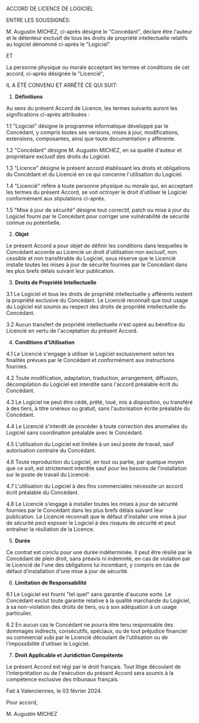 ACCORD DE LICENCE DE LOGICIEL

ENTRE LES SOUSSIGNÉS:

M. Augustin MICHEZ, ci-après désigné le "Concédant", déclare être l'auteur et le détenteur exclusif de tous les droits de propriété intellectuelle relatifs au logiciel dénommé ci-après le "Logiciel".

ET

La personne physique ou morale acceptant les termes et conditions de cet accord, ci-après désignée le "Licencié",

IL A ÉTÉ CONVENU ET ARRÊTÉ CE QUI SUIT:

1. **Définitions**

Au sens du présent Accord de Licence, les termes suivants auront les significations ci-après attribuées :

1.1 "Logiciel" désigne le programme informatique développé par le Concédant, y compris toutes ses versions, mises à jour, modifications, extensions, composantes, ainsi que toute documentation y afférente.

1.2 "Concédant" désigne M. Augustin MICHEZ, en sa qualité d'auteur et propriétaire exclusif des droits du Logiciel.

1.3 "Licence" désigne le présent accord établissant les droits et obligations du Concédant et du Licencié en ce qui concerne l'utilisation du Logiciel.

1.4 "Licencié" réfère à toute personne physique ou morale qui, en acceptant les termes du présent Accord, se voit octroyer le droit d'utiliser le Logiciel conformément aux stipulations ci-après.

1.5 "Mise à jour de sécurité" désigne tout correctif, patch ou mise à jour du Logiciel fourni par le Concédant pour corriger une vulnérabilité de sécurité connue ou potentielle.

2. **Objet**

Le présent Accord a pour objet de définir les conditions dans lesquelles le Concédant accorde au Licencié un droit d'utilisation non exclusif, non cessible et non transférable du Logiciel, sous réserve que le Licencié installe toutes les mises à jour de sécurité fournies par le Concédant dans les plus brefs délais suivant leur publication.

3. **Droits de Propriété Intellectuelle**

3.1 Le Logiciel et tous les droits de propriété intellectuelle y afférents restent la propriété exclusive du Concédant. Le Licencié reconnaît que tout usage du Logiciel est soumis au respect des droits de propriété intellectuelle du Concédant.

3.2 Aucun transfert de propriété intellectuelle n'est opéré au bénéfice du Licencié en vertu de l'acceptation du présent Accord.

4. **Conditions d'Utilisation**

4.1 Le Licencié s'engage à utiliser le Logiciel exclusivement selon les finalités prévues par le Concédant et conformément aux instructions fournies.

4.2 Toute modification, adaptation, traduction, arrangement, diffusion, décompilation du Logiciel est interdite sans l'accord préalable écrit du Concédant.

4.3 Le Logiciel ne peut être cédé, prêté, loué, mis à disposition, ou transféré à des tiers, à titre onéreux ou gratuit, sans l'autorisation écrite préalable du Concédant.

4.4 Le Licencié s'interdit de procéder à toute correction des anomalies du Logiciel sans coordination préalable avec le Concédant.

4.5 L'utilisation du Logiciel est limitée à un seul poste de travail, sauf autorisation contraire du Concédant.

4.6 Toute reproduction du Logiciel, en tout ou partie, par quelque moyen que ce soit, est strictement interdite sauf pour les besoins de l'installation sur le poste de travail du Licencié.

4.7 L'utilisation du Logiciel à des fins commerciales nécessite un accord écrit préalable du Concédant.

4.8 Le Licencié s'engage à installer toutes les mises à jour de sécurité fournies par le Concédant dans les plus brefs délais suivant leur publication. Le Licencié reconnaît que le défaut d'installer une mise à jour de sécurité peut exposer le Logiciel à des risques de sécurité et peut entraîner la résiliation de la Licence.

5. **Durée**

Ce contrat est conclu pour une durée indéterminée. Il peut être résilié par le Concédant de plein droit, sans préavis ni indemnité, en cas de violation par le Licencié de l'une des obligations lui incombant, y compris en cas de défaut d'installation d'une mise à jour de sécurité.

6. **Limitation de Responsabilité**

6.1 Le Logiciel est fourni "tel quel" sans garantie d'aucune sorte. Le Concédant exclut toute garantie relative à la qualité marchande du Logiciel, à sa non-violation des droits de tiers, ou à son adéquation à un usage particulier.

6.2 En aucun cas le Concédant ne pourra être tenu responsable des dommages indirects, consécutifs, spéciaux, ou de tout préjudice financier ou commercial subi par le Licencié découlant de l'utilisation ou de l'impossibilité d'utiliser le Logiciel.

7. **Droit Applicable et Juridiction Compétente**

Le présent Accord est régi par le droit français. Tout litige découlant de l'interprétation ou de l'exécution du présent Accord sera soumis à la compétence exclusive des tribunaux français.

Fait à Valenciennes, le 03 février 2024.

Pour accord,

M. Augustin MICHEZ